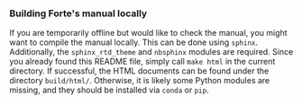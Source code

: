 ### Building Forte's manual locally

If you are temporarily offline but would like to check the manual,
you might want to compile the manual locally.
This can be done using `sphinx`.
Additionally, the `sphinx_rtd_theme` and `nbsphinx` modules are required.
Since you already found this README file, simply call `make html` in the current directory.
If successful, the HTML documents can be found under the directory `build/html/`.
Otherwise, it is likely some Python modules are missing,
and they should be installed via `conda` or `pip`.